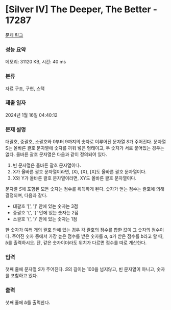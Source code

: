 # [Silver IV] The Deeper, The Better - 17287 

[문제 링크](https://www.acmicpc.net/problem/17287) 

### 성능 요약

메모리: 31120 KB, 시간: 40 ms

### 분류

자료 구조, 구현, 스택

### 제출 일자

2024년 1월 16일 04:40:12

### 문제 설명

<p>대괄호, 중괄호, 소괄호와 0부터 9까지의 숫자로 이루어진 문자열 <em>S</em>가 주어진다. 문자열 S는 올바른 괄호 문자열에 숫자를 끼워 넣은 형태이고, 두 숫자가 서로 붙어있는 경우는 없다. 올바른 괄호 문자열은 다음과 같이 정의되어 있다.</p>

<ol>
	<li>빈 문자열은 올바른 괄호 문자열이다.</li>
	<li>X가 올바른 괄호 문자열이라면, (X), {X}, [X]도 올바른 괄호 문자열이다.</li>
	<li>X와 Y가 올바른 괄호 문자열이라면, XY도 올바른 괄호 문자열이다.</li>
</ol>

<p>문자열 <em>S</em>에 포함된 모든 숫자는 점수를 획득하게 된다. 숫자가 얻는 점수는 괄호에 의해 결정되며, 다음과 같다.</p>

<ul>
	<li>대괄호 '[', ']' 안에 있는 숫자는 3점</li>
	<li>중괄호 '{', '}' 안에 있는 숫자는 2점</li>
	<li>소괄호 '(', ')' 안에 있는 숫자는 1점</li>
</ul>

<p>한 숫자가 여러 개의 괄호 안에 있는 경우 각 괄호의 점수를 합한 값이 그 숫자의 점수이다. 주어진 숫자 중에서 가장 높은 점수를 받은 숫자를 <em>a</em>, <em>a</em>가 받은 점수를 <em>b</em>라고 할 때, <em>b</em>를 출력하시오. 단, 같은 숫자이더라도 위치가 다르면 점수를 따로 계산한다.</p>

### 입력 

 <p>첫째 줄에 문자열 <em>S</em>가 주어진다. <em>S</em>의 길이는 100을 넘지않고, 빈 문자열이 아니고, 숫자를 포함하고 있다.</p>

### 출력 

 <p>첫째 줄에 <em>b</em>를 출력한다.</p>

